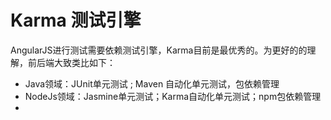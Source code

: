 # Karma 测试引擎

AngularJS进行测试需要依赖测试引擎，Karma目前是最优秀的。为更好的的理解，前后端大致类比如下：

- Java领域：JUnit单元测试 ; Maven 自动化单元测试，包依赖管理
- NodeJs领域：Jasmine单元测试；Karma自动化单元测试；npm包依赖管理
-



